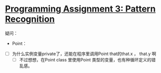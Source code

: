 # [Programming Assignment 3: Pattern Recognition](http://coursera.cs.princeton.edu/algs4/assignments/collinear.html)  

疑问： 
* Point：  
- [ ] 为什么实例变量private了，还能在程序里调用Point that的that.x ， that.y 啊
  - [ ] 不过想想，在Point class 里使用Point 类型的变量，也有种循环定义的错乱感。
